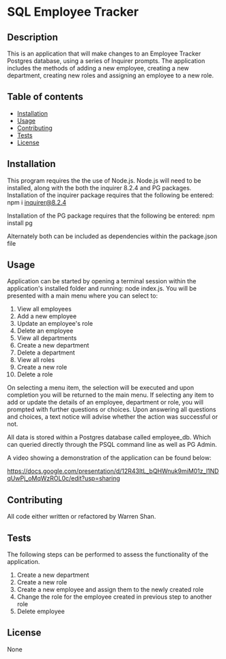 # SQL Employee Tracker
  
## Description
 This is an application that will make changes to an Employee Tracker Postgres database, using a series of Inquirer prompts. The application includes the methods of adding a new employee, creating a new department, creating new roles and assigning an employee to a new role.

## Table of contents
  - [Installation](#installation)
  - [Usage](#usage)
  - [Contributing](#contributing)
  - [Tests](#tests)
  - [License](#license)
  
## Installation
This program requires the the use of Node.js. Node.js will need to be installed, along with the both the inquirer 8.2.4 and PG packages.
Installation of the inquirer package requires that the following be entered: npm i inquirer@8.2.4

Installation of the PG package requires that the following be entered: npm install pg

Alternately both can be included as dependencies within the package.json file 

## Usage
Application can be started by opening a terminal session within the application's installed folder and running: node index.js. You will be presented with a main menu where you can select to:
1. View all employees
2. Add a new employee
3. Update an employee's role
5. Delete an employee
6. View all departments
7. Create a new department
8. Delete a department
9. View all roles
10. Create a new role
11. Delete a role

On selecting a menu item, the selection will be executed and upon completion you will be returned to the main menu. If selecting any item to add or update the details of an employee, department or role, you will prompted with further questions or choices. Upon answering all questions and choices, a text notice will advise whether the action was successful or not.

All data is stored within a Postgres database called employee_db. Which can queried directly through the PSQL command line as well as PG Admin. 

A video showing a demonstration of the application can be found below:

https://docs.google.com/presentation/d/12R43ItL_bQHWnuk9miM01z_l1NDqUwPj_oMqWzROL0c/edit?usp=sharing
  
## Contributing
All code either written or refactored by Warren Shan.
  
## Tests
The following steps can be performed to assess the functionality of the application.
1. Create a new department
2. Create a new role
3. Create a new employee and assign them to the newly created role
4. Change the role for the employee created in previous step to another role
5. Delete employee 
  
## License
None
